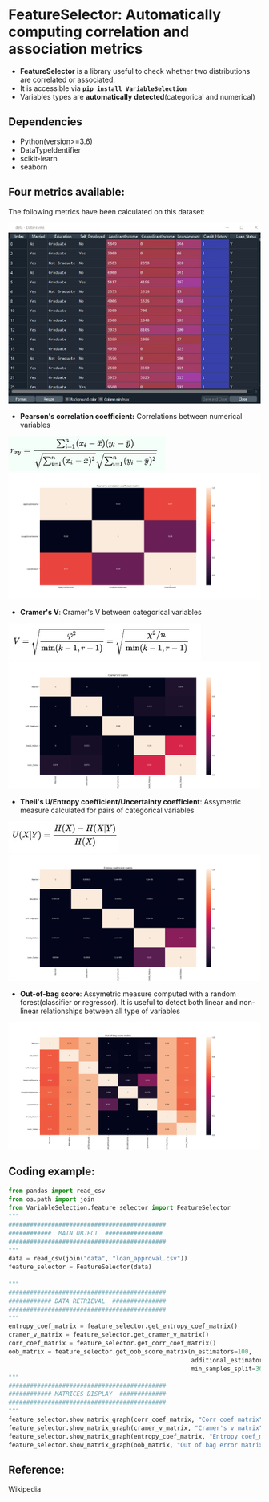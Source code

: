 # FeatureSelector: Automatically computing correlation and association metrics
- **FeatureSelector** is a library useful to check whether two distributions are correlated or associated. 
- It is accessible via **```pip install VariableSelection```**
- Variables types are **automatically detected**(categorical and numerical)

## Dependencies
- Python(version>=3.6)
- DataTypeIdentifier
- scikit-learn
- seaborn

## Four metrics available:
  The following metrics have been calculated on this dataset:
  
  ![alt_text](img/data.jpg) 
  
  - **Pearson's correlation coefficient:** Correlations between numerical variables
  
  ![alt_text](img/corrcoef.jpg)
  ![alt_text](img/corrcoefmatrix.png)
 
  - **Cramer's V**: Cramer's V between categorical variables
  
  ![alt_text](img/cramersv.jpg)
  ![alt_text](img/cramersvmatrix.png)
  
  - **Theil's U/Entropy coefficient/Uncertainty coefficient**: Assymetric measure calculated for pairs of categorical variables
  
  ![alt_text](img/theilsu.jpg)
  ![alt_text](img/theilsumatrix.png)
  
  - **Out-of-bag score**: Assymetric measure computed with a random forest(classifier or regressor). It is useful to detect both linear and non-linear relationships between all type of variables
  
  ![alt_text](img/outofbagscore.png)

## Coding example:
```python
from pandas import read_csv
from os.path import join
from VariableSelection.feature_selector import FeatureSelector
"""
############################################
############  MAIN OBJECT  ################
############################################
"""
data = read_csv(join("data", "loan_approval.csv")) 
feature_selector = FeatureSelector(data)

"""
############################################
############ DATA RETRIEVAL  ###############
############################################
"""
entropy_coef_matrix = feature_selector.get_entropy_coef_matrix()
cramer_v_matrix = feature_selector.get_cramer_v_matrix()
corr_coef_matrix = feature_selector.get_corr_coef_matrix()
oob_matrix = feature_selector.get_oob_score_matrix(n_estimators=100, 
                                                   additional_estimators=100, 
                                                   min_samples_split=30)
"""
############################################
############ MATRICES DISPLAY  #############
############################################
"""
feature_selector.show_matrix_graph(corr_coef_matrix, "Corr coef matrix")
feature_selector.show_matrix_graph(cramer_v_matrix, "Cramer's v matrix")
feature_selector.show_matrix_graph(entropy_coef_matrix, "Entropy coef_matrix")
feature_selector.show_matrix_graph(oob_matrix, "Out of bag error matrix")
```
## Reference:
  Wikipedia
